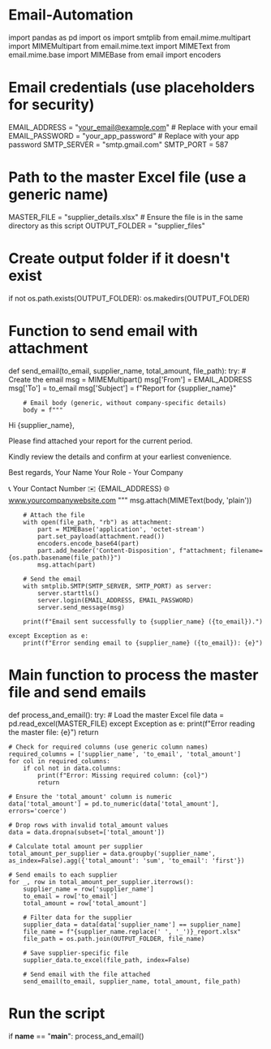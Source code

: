 # Email-Automation

import pandas as pd
import os
import smtplib
from email.mime.multipart import MIMEMultipart
from email.mime.text import MIMEText
from email.mime.base import MIMEBase
from email import encoders

# Email credentials (use placeholders for security)
EMAIL_ADDRESS = "your_email@example.com"  # Replace with your email
EMAIL_PASSWORD = "your_app_password"  # Replace with your app password
SMTP_SERVER = "smtp.gmail.com"
SMTP_PORT = 587

# Path to the master Excel file (use a generic name)
MASTER_FILE = "supplier_details.xlsx"  # Ensure the file is in the same directory as this script
OUTPUT_FOLDER = "supplier_files"

# Create output folder if it doesn't exist
if not os.path.exists(OUTPUT_FOLDER):
    os.makedirs(OUTPUT_FOLDER)

# Function to send email with attachment
def send_email(to_email, supplier_name, total_amount, file_path):
    try:
        # Create the email
        msg = MIMEMultipart()
        msg['From'] = EMAIL_ADDRESS
        msg['To'] = to_email
        msg['Subject'] = f"Report for {supplier_name}"

        # Email body (generic, without company-specific details)
        body = f"""
Hi {supplier_name},

Please find attached your report for the current period.

Kindly review the details and confirm at your earliest convenience.

Best regards,
Your Name
Your Role - Your Company

📞 Your Contact Number
✉️ {EMAIL_ADDRESS}
🌐 www.yourcompanywebsite.com
        """
        msg.attach(MIMEText(body, 'plain'))

        # Attach the file
        with open(file_path, "rb") as attachment:
            part = MIMEBase('application', 'octet-stream')
            part.set_payload(attachment.read())
            encoders.encode_base64(part)
            part.add_header('Content-Disposition', f"attachment; filename={os.path.basename(file_path)}")
            msg.attach(part)

        # Send the email
        with smtplib.SMTP(SMTP_SERVER, SMTP_PORT) as server:
            server.starttls()
            server.login(EMAIL_ADDRESS, EMAIL_PASSWORD)
            server.send_message(msg)

        print(f"Email sent successfully to {supplier_name} ({to_email}).")

    except Exception as e:
        print(f"Error sending email to {supplier_name} ({to_email}): {e}")

# Main function to process the master file and send emails
def process_and_email():
    try:
        # Load the master Excel file
        data = pd.read_excel(MASTER_FILE)
    except Exception as e:
        print(f"Error reading the master file: {e}")
        return

    # Check for required columns (use generic column names)
    required_columns = ['supplier_name', 'to_email', 'total_amount']
    for col in required_columns:
        if col not in data.columns:
            print(f"Error: Missing required column: {col}")
            return

    # Ensure the 'total_amount' column is numeric
    data['total_amount'] = pd.to_numeric(data['total_amount'], errors='coerce')

    # Drop rows with invalid total_amount values
    data = data.dropna(subset=['total_amount'])

    # Calculate total amount per supplier
    total_amount_per_supplier = data.groupby('supplier_name', as_index=False).agg({'total_amount': 'sum', 'to_email': 'first'})

    # Send emails to each supplier
    for _, row in total_amount_per_supplier.iterrows():
        supplier_name = row['supplier_name']
        to_email = row['to_email']
        total_amount = row['total_amount']

        # Filter data for the supplier
        supplier_data = data[data['supplier_name'] == supplier_name]
        file_name = f"{supplier_name.replace(' ', '_')}_report.xlsx"
        file_path = os.path.join(OUTPUT_FOLDER, file_name)

        # Save supplier-specific file
        supplier_data.to_excel(file_path, index=False)

        # Send email with the file attached
        send_email(to_email, supplier_name, total_amount, file_path)

# Run the script
if __name__ == "__main__":
    process_and_email()
